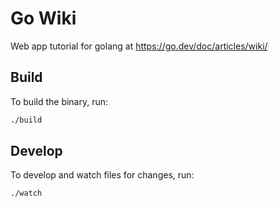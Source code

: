 # Go Wiki

Web app tutorial for golang at https://go.dev/doc/articles/wiki/

## Build

To build the binary, run:

```bash
./build
```

## Develop

To develop and watch files for changes, run:

```bash
./watch
```
